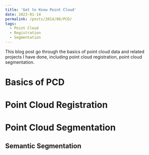 ```yaml
---
title: 'Get to Know Point Cloud'
date: 2023-01-14
permalink: /posts/2014/08/PCD/
tags:
  - Point Cloud
  - Registration
  - Segmentation
---
```


This blog post go through the basics of point cloud data and related projects I have done, including point cloud registration, point cloud segmentation. 

Basics of PCD
======

Point Cloud Registration
======

Point Cloud Segmentation
======

Semantic Segmentation
------
